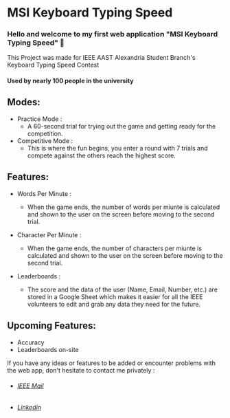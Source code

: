 # MSI Keyboard Typing Speed

### Hello and welcome to my first web application "MSI Keyboard Typing Speed" 🙏

This Project was made for IEEE AAST Alexandria Student Branch's Keyboard Typing Speed Contest

#### Used by nearly 100 people in the university

## Modes: 

- Practice Mode :
  - A 60-second trial for trying out the game and getting ready for the competition.
- Competitive Mode :
  - This is where the fun begins, you enter a round with 7 trials and compete against the others reach the highest score.

## Features:

- Words Per Minute :
  - When the game ends, the number of words per miunte is calculated and shown to the user on the screen before moving to the second trial.

- Character Per Minute :
  - When the game ends, the number of characters per miunte is calculated and shown to the user on the screen before moving to the second trial.

- Leaderboards :
  - The score and the data of the user (Name, Email, Number, etc.) are stored in a Google Sheet which makes it easier for all the IEEE volunteers to edit and grab any data they need for the future.

## Upcoming Features:

- Accuracy
- Leaderboards on-site

If you have any ideas or features to be added or encounter problems with the web app, don't hesitate to contact me privately :

- ###### [IEEE Mail](mailto:omarkhaled@ieee.org)

- ###### [Linkedin](https://www.linkedin.com/in/bewenben/)



